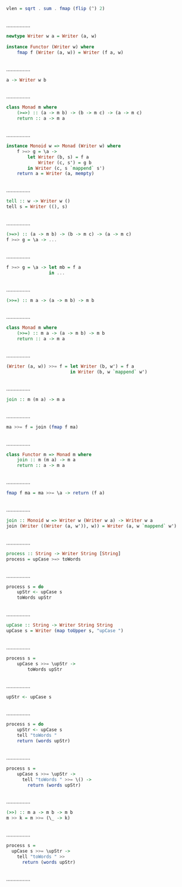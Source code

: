 ```Haskell
vlen = sqrt . sum . fmap (flip (^) 2)
```
```kotlin:ank:silent

```
................
```Haskell
newtype Writer w a = Writer (a, w)

instance Functor (Writer w) where
    fmap f (Writer (a, w)) = Writer (f a, w)
```
```kotlin:ank:silent

```
................
```Haskell
a -> Writer w b
```
```kotlin:ank:silent

```
................
```Haskell
class Monad m where 
    (>=>) :: (a -> m b) -> (b -> m c) -> (a -> m c)
    return :: a -> m a
```
```kotlin:ank:silent

```
................
```Haskell
instance Monoid w => Monad (Writer w) where
    f >=> g = \a ->
        let Writer (b, s) = f a
            Writer (c, s') = g b
        in Writer (c, s `mappend` s')
    return a = Writer (a, mempty)
```
```kotlin:ank:silent

```
................
```Haskell
tell :: w -> Writer w ()
tell s = Writer ((), s)
```
```kotlin:ank:silent

```
................
```Haskell
(>=>) :: (a -> m b) -> (b -> m c) -> (a -> m c)
f >=> g = \a -> ...
```
```kotlin:ank:silent

```
................
```Haskell
f >=> g = \a -> let mb = f a
                in ...
```
```kotlin:ank:silent

```
................
```Haskell
(>>=) :: m a -> (a -> m b) -> m b
```
```kotlin:ank:silent

```
................
```Haskell
class Monad m where
    (>>=) :: m a -> (a -> m b) -> m b
    return :: a -> m a
```
```kotlin:ank:silent

```
................
```Haskell
(Writer (a, w)) >>= f = let Writer (b, w') = f a 
                        in Writer (b, w `mappend` w')
```
```kotlin:ank:silent

```
................
```Haskell
join :: m (m a) -> m a
```
```kotlin:ank:silent

```
................
```Haskell
ma >>= f = join (fmap f ma)
```
```kotlin:ank:silent

```
................
```Haskell
class Functor m => Monad m where
    join :: m (m a) -> m a
    return :: a -> m a
```
```kotlin:ank:silent

```
................
```Haskell
fmap f ma = ma >>= \a -> return (f a)
```
```kotlin:ank:silent

```
................
```Haskell
join :: Monoid w => Writer w (Writer w a) -> Writer w a
join (Writer ((Writer (a, w')), w)) = Writer (a, w `mappend` w')
```
```kotlin:ank:silent

```
................
```Haskell
process :: String -> Writer String [String]
process = upCase >=> toWords
```
```kotlin:ank:silent

```
................
```Haskell
process s = do 
    upStr <- upCase s
    toWords upStr
```
```kotlin:ank:silent

```
................
```Haskell
upCase :: String -> Writer String String
upCase s = Writer (map toUpper s, "upCase ")
```
```kotlin:ank:silent

```
................
```Haskell
process s = 
    upCase s >>= \upStr ->
        toWords upStr
```
```kotlin:ank:silent

```
................
```Haskell
upStr <- upCase s
```
```kotlin:ank:silent

```
................
```Haskell
process s = do
    upStr <- upCase s
    tell "toWords "
    return (words upStr)
```
```kotlin:ank:silent

```
................
```Haskell
process s =
    upCase s >>= \upStr ->
      tell "toWords " >>= \() ->
        return (words upStr)
```
```kotlin:ank:silent

```
................
```Haskell
(>>) :: m a -> m b -> m b
m >> k = m >>= (\_ -> k)
```
```kotlin:ank:silent

```
................
```Haskell
process s =
  upCase s >>= \upStr ->
    tell "toWords " >>
      return (words upStr)
```
```kotlin:ank:silent

```
................
